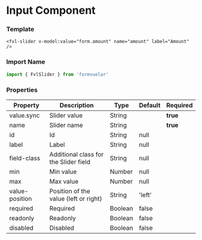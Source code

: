 # Input Component

### Template

```vue
<fvl-slider v-model:value="form.amount" name="amount" label="Amount" />
```

### Import Name

```js
import { FvlSlider } from 'formvuelar'
```

### Properties

| Property       | Description                           | Type    | Default | Required |
| -------------- | ------------------------------------- | ------- | ------- | -------- |
| value.sync     | Slider value                          | String  |         | **true** |
| name           | Slider name                           | String  |         | **true** |
| id             | Id                                    | String  | null    |          |
| label          | Label                                 | String  | null    |          |
| field-class    | Additional class for the Slider field | String  | null    |          |
| min            | Min value                             | Number  | null    |          |
| max            | Max value                             | Number  | null    |          |
| value-position | Position of the value (left or right) | String  | 'left'  |          |
| required       | Required                              | Boolean | false   |          |
| readonly       | Readonly                              | Boolean | false   |          |
| disabled       | Disabled                              | Boolean | false   |          |
